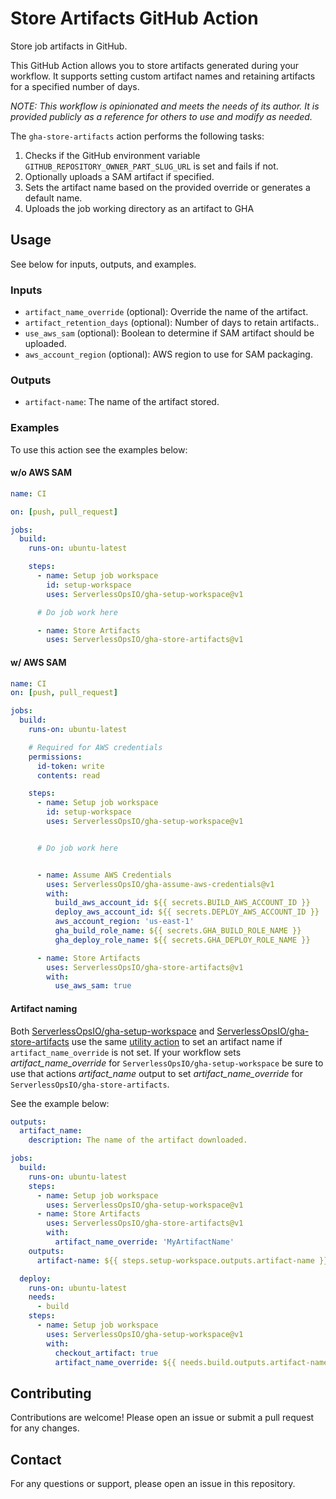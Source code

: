# Store Artifacts GitHub Action

Store job artifacts in GitHub.

This GitHub Action allows you to store artifacts generated during your workflow. It supports setting custom artifact names and retaining artifacts for a specified number of days.

_*NOTE: This workflow is opinionated and meets the needs of its author. It is provided publicly as a reference for others to use and modify as needed.*_

The `gha-store-artifacts` action performs the following tasks:
1. Checks if the GitHub environment variable `GITHUB_REPOSITORY_OWNER_PART_SLUG_URL` is set and fails if not.
2. Optionally uploads a SAM artifact if specified.
3. Sets the artifact name based on the provided override or generates a default name.
4. Uploads the job working directory as an artifact to GHA

## Usage
See below for inputs, outputs, and examples.

### Inputs

- `artifact_name_override` (optional): Override the name of the artifact.
- `artifact_retention_days` (optional): Number of days to retain artifacts..
- `use_aws_sam` (optional): Boolean to determine if SAM artifact should be uploaded.
- `aws_account_region` (optional): AWS region to use for SAM packaging.

### Outputs

- `artifact-name`: The name of the artifact stored.

### Examples
To use this action see the examples below:

#### w/o AWS SAM
```yaml
name: CI

on: [push, pull_request]

jobs:
  build:
    runs-on: ubuntu-latest

    steps:
      - name: Setup job workspace
        id: setup-workspace
        uses: ServerlessOpsIO/gha-setup-workspace@v1

      # Do job work here

      - name: Store Artifacts
        uses: ServerlessOpsIO/gha-store-artifacts@v1
```

#### w/ AWS SAM
```yaml
name: CI
on: [push, pull_request]

jobs:
  build:
    runs-on: ubuntu-latest

    # Required for AWS credentials
    permissions:
      id-token: write
      contents: read

    steps:
      - name: Setup job workspace
        id: setup-workspace
        uses: ServerlessOpsIO/gha-setup-workspace@v1


      # Do job work here


      - name: Assume AWS Credentials
        uses: ServerlessOpsIO/gha-assume-aws-credentials@v1
        with:
          build_aws_account_id: ${{ secrets.BUILD_AWS_ACCOUNT_ID }}
          deploy_aws_account_id: ${{ secrets.DEPLOY_AWS_ACCOUNT_ID }}
          aws_account_region: 'us-east-1'
          gha_build_role_name: ${{ secrets.GHA_BUILD_ROLE_NAME }}
          gha_deploy_role_name: ${{ secrets.GHA_DEPLOY_ROLE_NAME }}

      - name: Store Artifacts
        uses: ServerlessOpsIO/gha-store-artifacts@v1
        with:
          use_aws_sam: true

```

#### Artifact naming
Both [ServerlessOpsIO/gha-setup-workspace](https://github.com/ServerlessOpsIO/gha-setup-workspace) and [ServerlessOpsIO/gha-store-artifacts](https://github.com/ServerlessOpsIO/gha-store-artifacts) use the same [utility action](https://github.com/ServerlessOpsIO/gha-artifact-name) to set an artifact name if `artifact_name_override` is not set. If your workflow sets _artifact_name_override_ for `ServerlessOpsIO/gha-setup-workspace` be sure to use that actions _artifact_name_ output to set _artifact_name_override_ for `ServerlessOpsIO/gha-store-artifacts`.

See the example below:

```yaml
outputs:
  artifact_name:
    description: The name of the artifact downloaded.

jobs:
  build:
    runs-on: ubuntu-latest
    steps:
      - name: Setup job workspace
        uses: ServerlessOpsIO/gha-setup-workspace@v1
      - name: Store Artifacts
        uses: ServerlessOpsIO/gha-store-artifacts@v1
        with:
          artifact_name_override: 'MyArtifactName'
    outputs:
      artifact-name: ${{ steps.setup-workspace.outputs.artifact-name }}

  deploy:
    runs-on: ubuntu-latest
    needs:
      - build
    steps:
      - name: Setup job workspace
        uses: ServerlessOpsIO/gha-setup-workspace@v1
        with:
          checkout_artifact: true
          artifact_name_override: ${{ needs.build.outputs.artifact-name }}

```

## Contributing

Contributions are welcome! Please open an issue or submit a pull request for any changes.

## Contact

For any questions or support, please open an issue in this repository.
